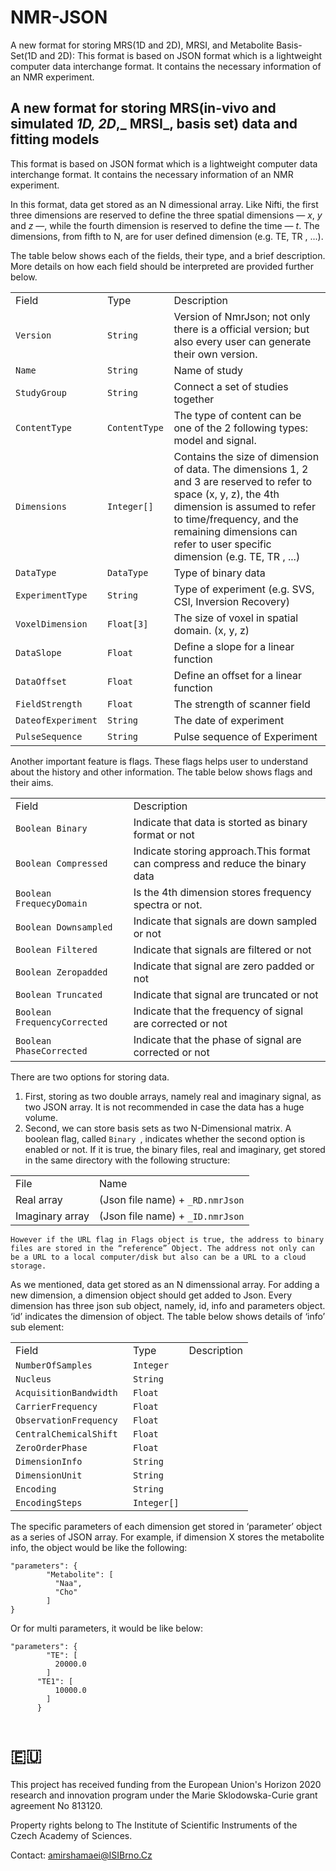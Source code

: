 # NMR-JSON
A new format for storing MRS(1D and 2D), MRSI, and Metabolite Basis-Set(1D and 2D): This format is based on JSON format which is a lightweight computer data interchange format. It contains the necessary information of an NMR experiment.
<!-- Copy and paste the converted output. -->

<!-----
NEW: Check the "Suppress top comment" option to remove this info from the output.

Conversion time: 1.552 seconds.


Using this Markdown file:

1. Paste this output into your source file.
2. See the notes and action items below regarding this conversion run.
3. Check the rendered output (headings, lists, code blocks, tables) for proper
   formatting and use a linkchecker before you publish this page.

Conversion notes:

* Docs to Markdown version 1.0β29
* Fri Nov 20 2020 08:55:41 GMT-0800 (PST)
* Source doc: A new format for storing simulated basis set:
* Tables are currently converted to HTML tables.
----->



## A new format for storing MRS(in-vivo and simulated _1D, 2D_,_ MRSI_, basis set) data and fitting models

This format is based on JSON format which is a lightweight computer data interchange format. It contains the necessary information of an NMR experiment.

In this format, data get stored as an N dimessional array. Like Nifti, the first three dimensions are reserved to define the three spatial dimensions — _x_, _y_ and _z_ —, while the fourth dimension is reserved to define the time — _t_. The dimensions, from fifth to N, are for user defined dimension (e.g. TE, TR , ...).

The table below shows each of the fields, their type, and a brief description. More details on how each field should be interpreted are provided further below.


<table>
  <tr>
   <td>Field
   </td>
   <td>Type
   </td>
   <td>Description
   </td>
  </tr>
  <tr>
   <td><code>Version</code>
   </td>
   <td><code>String</code>
   </td>
   <td>Version of NmrJson; not only there is a official version; but also every user can generate their own version.
   </td>
  </tr>
  <tr>
   <td><code>Name</code>
   </td>
   <td><code>String </code>
   </td>
   <td>Name of study
   </td>
  </tr>
  <tr>
   <td><code>StudyGroup</code>
   </td>
   <td><code>String</code>
   </td>
   <td>Connect a set of studies together
   </td>
  </tr>
  <tr>
   <td><code>ContentType</code>
   </td>
   <td><code>ContentType </code>
   </td>
   <td>The type of content can be one of the 2 following types: model and signal.
   </td>
  </tr>
  <tr>
   <td><code>Dimensions</code>
   </td>
   <td><code>Integer[]</code>
   </td>
   <td>Contains the size of  dimension of data. The dimensions 1, 2 and 3 are reserved to refer to space (x, y, z), the 4th dimension is assumed to refer to time/frequency, and the remaining dimensions can refer to user specific dimension (e.g. TE, TR , ...)
   </td>
  </tr>
  <tr>
   <td><code>DataType</code>
   </td>
   <td><code>DataType</code>
   </td>
   <td>Type of binary data
   </td>
  </tr>
  <tr>
   <td><code>ExperimentType</code>
   </td>
   <td><code>String</code>
   </td>
   <td>Type of experiment (e.g. SVS, CSI, Inversion Recovery)
   </td>
  </tr>
  <tr>
   <td><code>VoxelDimension</code>
   </td>
   <td><code>Float[3] </code>
   </td>
   <td>The size of voxel in spatial domain. (x, y, z)
   </td>
  </tr>
  <tr>
   <td><code>DataSlope</code>
   </td>
   <td><code>Float </code>
   </td>
   <td>Define a slope for a linear function
   </td>
  </tr>
  <tr>
   <td><code>DataOffset</code>
   </td>
   <td><code>Float </code>
   </td>
   <td>Define an offset for a linear function
   </td>
  </tr>
  <tr>
   <td><code>FieldStrength</code>
   </td>
   <td><code>Float </code>
   </td>
   <td>The strength of scanner field 
   </td>
  </tr>
  <tr>
   <td><code>DateofExperiment</code>
   </td>
   <td><code>String </code>
   </td>
   <td>The date of experiment
   </td>
  </tr>
  <tr>
   <td><code>PulseSequence</code>
   </td>
   <td><code>String </code>
   </td>
   <td>Pulse sequence of Experiment
   </td>
  </tr>
</table>


Another important feature is flags. These flags helps user to understand about the history and other information. The table below shows flags and their aims.


<table>
  <tr>
   <td>Field
   </td>
   <td>Description
   </td>
  </tr>
  <tr>
   <td><code>Boolean Binary</code>
   </td>
   <td>Indicate that data is storted as binary format or not
   </td>
  </tr>
  <tr>
   <td><code>Boolean Compressed</code>
   </td>
   <td>Indicate storing approach.This format can compress and reduce the binary data
   </td>
  </tr>
  <tr>
   <td><code>Boolean FrequecyDomain</code>
   </td>
   <td>Is the 4th dimension stores frequency spectra or not.
   </td>
  </tr>
  <tr>
   <td><code>Boolean Downsampled</code>
   </td>
   <td>Indicate that signals are down sampled or not
   </td>
  </tr>
  <tr>
   <td><code>Boolean Filtered</code>
   </td>
   <td>Indicate that signals are  filtered or not
   </td>
  </tr>
  <tr>
   <td><code>Boolean Zeropadded</code>
   </td>
   <td>Indicate that signal are zero padded or not
   </td>
  </tr>
  <tr>
   <td><code>Boolean Truncated</code>
   </td>
   <td>Indicate that signal are truncated or not
   </td>
  </tr>
  <tr>
   <td><code>Boolean FrequencyCorrected</code>
   </td>
   <td>Indicate that the frequency of signal are corrected or not
   </td>
  </tr>
  <tr>
   <td><code>Boolean PhaseCorrected</code>
   </td>
   <td>Indicate that the phase of signal are corrected or not
   </td>
  </tr>
</table>


There are two options for storing data. 



1. First, storing as two double arrays, namely real and imaginary signal, as two JSON array. It is not recommended in case the data has a huge volume. 
2. Second, we can store basis sets as two N-Dimensional matrix. A boolean flag, called `Binary `, indicates whether the second option is enabled or not. If it is true, the binary files, real and imaginary, get stored in the same directory with the following structure:

<table>
  <tr>
   <td>
File
   </td>
   <td>Name
   </td>
  </tr>
  <tr>
   <td>Real array
   </td>
   <td>(Json file name) + <code>_RD.nmrJson</code>
   </td>
  </tr>
  <tr>
   <td>Imaginary array
   </td>
   <td>(Json file name) + <code>_ID.nmrJson</code>
   </td>
  </tr>
</table>



    However if the URL flag in Flags object is true, the address to binary files are stored in the “reference” Object. The address not only can be a URL to a local computer/disk but also can be a URL to a cloud storage.

As we mentioned, data get stored as an N dimenssional array. For adding a new dimension, a dimension object should get added to Json. Every dimension has three json sub object, namely, id, info and parameters object. ‘id’ indicates the dimension of object. The table below shows details of ‘info’ sub element:


<table>
  <tr>
   <td>Field
   </td>
   <td>Type
   </td>
   <td>Description
   </td>
  </tr>
  <tr>
   <td><code>NumberOfSamples </code>
   </td>
   <td><code>Integer </code>
   </td>
   <td>
   </td>
  </tr>
  <tr>
   <td><code>Nucleus </code>
   </td>
   <td><code>String </code>
   </td>
   <td>
   </td>
  </tr>
  <tr>
   <td><code>AcquisitionBandwidth </code>
   </td>
   <td><code>Float </code>
   </td>
   <td>
   </td>
  </tr>
  <tr>
   <td><code>CarrierFrequency </code>
   </td>
   <td><code>Float </code>
   </td>
   <td>
   </td>
  </tr>
  <tr>
   <td><code>ObservationFrequency </code>
   </td>
   <td><code>Float </code>
   </td>
   <td>
   </td>
  </tr>
  <tr>
   <td><code>CentralChemicalShift </code>
   </td>
   <td><code>Float </code>
   </td>
   <td>
   </td>
  </tr>
  <tr>
   <td><code>ZeroOrderPhase </code>
   </td>
   <td><code>Float </code>
   </td>
   <td>
   </td>
  </tr>
  <tr>
   <td><code>DimensionInfo </code>
   </td>
   <td><code>String </code>
   </td>
   <td>
   </td>
  </tr>
  <tr>
   <td><code>DimensionUnit </code>
   </td>
   <td><code>String </code>
   </td>
   <td>
   </td>
  </tr>
  <tr>
   <td><code>Encoding </code>
   </td>
   <td><code>String </code>
   </td>
   <td>
   </td>
  </tr>
  <tr>
   <td><code>EncodingSteps </code>
   </td>
   <td><code>Integer[]</code>
   </td>
   <td>
   </td>
  </tr>
</table>


The specific parameters of each dimension get stored in ‘parameter’ object as a series of JSON array. For example, if dimension X stores the metabolite info, the object would be like the following:


```
"parameters": {
        "Metabolite": [
          "Naa",
          "Cho"
        ]
}
```


	

Or for multi parameters, it would be like below:


```
"parameters": {
        "TE": [
          20000.0
        ]
	  "TE1": [
          10000.0
        ]
      }


```
# 🇪🇺
This project has received funding from the European Union's Horizon 2020 research and innovation program under the Marie Sklodowska-Curie grant agreement No 813120.

Property rights belong to The Institute of Scientific Instruments of the Czech Academy of Sciences.

Contact: amirshamaei@ISIBrno.Cz
